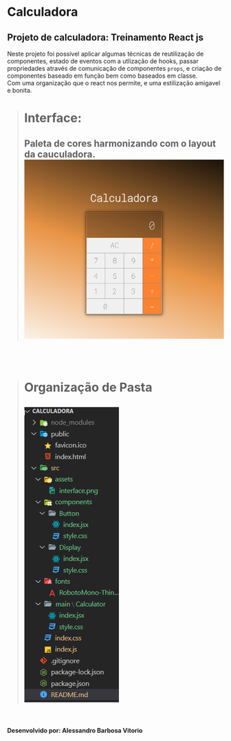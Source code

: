 # Calculadora
## Projeto de calculadora: Treinamento React js
Neste projeto foi possível aplicar algumas técnicas de reutilização de componentes, estado de eventos com a utlização de hooks, passar propriedades através de comunicação de componentes `props`, e criação de componentes baseado em função bem como baseados em classe.<br>
    Com uma organização que o react nos permite, e uma estilização amigavel e bonita.
># Interface:
> Paleta de cores harmonizando com o layout da cauculadora.<br>
>![interface](/src/assets/interface.png)<br>
>-

<br><br>

> # Organização de Pasta
>
>![pastas](/src/assets/pastas.png)
>-
<br><br>
**Desenvolvido por: Alessandro Barbosa Vitorio**


